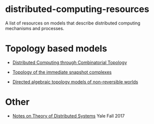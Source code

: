 # distributed-computing-resources
A list of resources on models that describe distributed computing mechanisms and processes.

# Topology based models

* [Distributed Computing through Combinatorial Topology](http://cs.brown.edu/courses/cs2951s/)

* [Topology of the immediate snapshot complexes](https://arxiv.org/abs/1404.5813)

* [Directed algebraic topology models of non-reversible worlds](http://www.dima.unige.it/~grandis/Bk.XXDATXX.pdf)

# Other

* [Notes on Theory of Distributed Systems](http://www.cs.yale.edu/homes/aspnes/classes/465/notes.pdf) Yale Fall 2017
